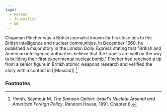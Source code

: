 ```yaml
---
tags:
  - Person
  - Journalist
  - UK
---
```

Chapman Pincher was a British journalist known for his close ties to the British intelligence and nuclear communities. In December 1960, he published a major story in the *London Daily Express* stating that "British and American intelligence authorities believe that the Israelis are well on the way to building their first experimental nuclear bomb." Pincher had received a tip from a senior figure in British atomic weapons research and verified the story with a contact in [[Mossad]].[^1]

### Footnotes

[^1]: Hersh, Seymour M. *The Samson Option: Israel's Nuclear Arsenal and American Foreign Policy*. Random House, 1991. Chapter 6.